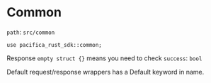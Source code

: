 # Common

`path`: `src/common`

`use pacifica_rust_sdk::common;`

Response `empty struct {}` means you need to check `success`: `bool` &#x20;

Default request/response wrappers has a Default keyword in name.
